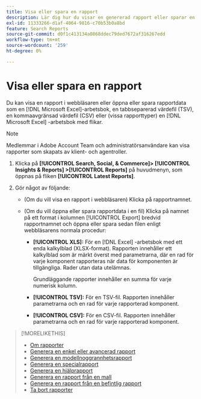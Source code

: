 ```yaml
---
title: Visa eller spara en rapport
description: Lär dig hur du visar en genererad rapport eller sparar en rapport som en fil.
exl-id: 11333266-d1af-4064-9816-c70b53b0a8bd
feature: Search Reports
source-git-commit: d0f1c413134a0868ddec79ded7672af316267edd
workflow-type: tm+mt
source-wordcount: '259'
ht-degree: 0%

---
```


# Visa eller spara en rapport

Du kan visa en rapport i webbläsaren eller öppna eller spara rapportdata som en [!DNL Microsoft Excel]-arbetsbok, en tabbseparerad värdefil (TSV), en kommaavgränsad värdefil (CSV) eller (vissa rapporttyper) en [!DNL Microsoft Excel] -arbetsbok med flikar.

>[!NOTE]
>
>Medlemmar i Adobe Account Team och administratörsanvändare kan visa rapporter som skapats av klient- och agentroller.

1. Klicka på **[!UICONTROL Search, Social, & Commerce]> [!UICONTROL Insights & Reports] >[!UICONTROL Reports]** på huvudmenyn, som öppnas på fliken **[!UICONTROL Latest Reports]**.

1. Gör något av följande:

   * (Om du vill visa en rapport i webbläsaren) Klicka på rapportnamnet.

   * (Om du vill öppna eller spara rapportdata i en fil) Klicka på namnet på ett format i kolumnen [!UICONTROL Export] bredvid rapportnamnet och öppna eller spara sedan filen enligt webbläsarens normala procedur:

      * **[!UICONTROL XLS]:**   För en [!DNL Excel] -arbetsbok med ett enda kalkylblad (XLSX-format). Rapporten innehåller ett kalkylblad som är märkt överst med parametrarna, där en rad för varje komponent rapporteras när data för komponenten är tillgängliga. Rader utan data utelämnas.

        Grundläggande rapporter innehåller en summa för varje numerisk kolumn.

      * **[!UICONTROL TSV]:** För en TSV-fil. Rapporten innehåller parametrarna och en rad för varje rapporterad komponent.

      * **[!UICONTROL CSV]:**   För en CSV-fil. Rapporten innehåller parametrarna och en rad för varje rapporterad komponent.

>[!MORELIKETHIS]
>
>* [Om rapporter](/help/search-social-commerce/reports/report-about.md)
>* [Generera en enkel eller avancerad rapport](/help/search-social-commerce/reports/management/basic-advanced/basic-advanced-report-generate.md)
>* [Generera en modellnoggrannhetsrapport](/help/search-social-commerce/reports/management/model-accuracy/model-accuracy-report-generate.md)
>* [Generera en specialrapport](/help/search-social-commerce/reports/management/specialty/specialty-report-generate.md)
>* [Generera en hjälprapport](/help/search-social-commerce/reports/management/assist/assist-report-generate.md)
>* [Generera en rapport från en mall](/help/search-social-commerce/reports/management/report-generate-from-template.md)
>* [Generera en rapport från en befintlig rapport](/help/search-social-commerce/reports/management/report-generate-from-existing.md)
>* [Ta bort rapporter](/help/search-social-commerce/reports/management/report-delete.md)
